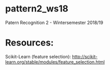 # pattern2_ws18
Patern Recognition 2 - Wintersemester 2018/19

# Resources:
Scikit-Learn (feature selection): http://scikit-learn.org/stable/modules/feature_selection.html
